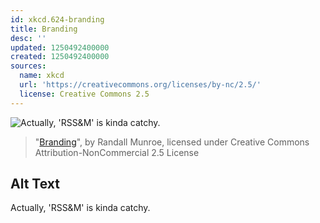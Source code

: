 ```yaml
---
id: xkcd.624-branding
title: Branding
desc: ''
updated: 1250492400000
created: 1250492400000
sources:
  name: xkcd
  url: 'https://creativecommons.org/licenses/by-nc/2.5/'
  license: Creative Commons 2.5
---
```

![Actually, 'RSS&M' is kinda catchy.](https://imgs.xkcd.com/comics/branding.png)
> "[Branding](https://xkcd.com/624/)", by Randall Munroe, licensed under Creative Commons Attribution-NonCommercial 2.5 License

## Alt Text
Actually, 'RSS&M' is kinda catchy.

